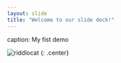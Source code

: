```yaml
---
layout: slide
title: "Welcome to our slide deck!"
---
```


caption: My fist demo

![riddlocat](https://octodex.github.com/images/riddlocat.png)
{: .center}
